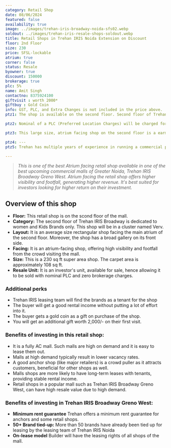 ```yaml
---
category: Retail Shop
date: 08/06/2024
featured: false
availability: true
image: ../images/trehan-iris-broadway-noida-sfs02.webp
soldout: ../images/trehan-iris-resale-shops-soldout.webp
title: Retail Shops in Trehan IRIS Noida Extension on Discount
floor: 2nd Floor
size: 230
price: SFSL-lockable
atrium: true
corner: false
status: Resale
byowner: true
discount: 150000
brokerage: true
plc: 5%
name: Amit Singh
contactno: 8375924100
giftvisit : worth 2000*
giftbuy : Gold Coin
info: GST, PLC, and Extra Changes is not included in the price above.
ptz1: The shop is available on the second floor. Second floor of Trehan IRIS Broadway is dedicated for Womens and Kids Retail Stores, the clusterr of shops on second floor is known as verv.

ptz2: Nominal of a PLC (Preferred Location Charges) will be charged for this shop even though the shop is atrium facing and is right in front of the escalators.

ptz3: This large size, atrium facing shop on the second floor is a earmarked for an established womens and kids brand. Trehan already has tied up with multiple brands for renting such shops. One can check the likely brand that will come up in this shop, if available.

ptz4: ---
ptz5: Trehan has multiple years of experience in running a commercial project on lease model, so the investors can be assured of rental yield from their shop for a long period of time.

---
```


> _This is one of the best Atrium facing retail shop available in one of the best upcoming commercial malls of Greater Noida, Trehan IRIS Broadway Greno West. Atrium facing the retail shop offers higher visibility and footfall, generating higher revenue. It's best suited for investors looking for higher return on their investment._

## Overview of this shop
* **Floor:** This retail shop is on the scond floor of the mall.
* **Category:** The second floor of Trehan IRIS Broadway is dedicated to women and Kids Brands only. This shop will be in a cluster named Verv.
* **Layout:** It is an average size rectangular shop facing the main atrium of the second floor. Moreover, the shop has a broad gallery on its front side.
* **Facing:** It is an atrium-facing shop, offering high visibility and footfall from the crowd visiting the mall.
* **Size:** This is a 230 sq ft super area shop. The carpet area is approximately 108 sq ft.
* **Resale Unit:** It is an investor's unit, available for sale, hence allowing it to be sold with nominal PLC and zero brokerage charges.

### Additional perks
* Trehan IRIS leasing team will find the brands as a tenant for the shop
* The buyer will get a good rental income without putting a lot of effort into it.
* The buyer gets a gold coin as a gift on purchase of the shop.
* You will get an additional gift worth 2,000/- on their first visit.

### Benefits of investing in this retail shop:
* It is a fully AC mall. Such malls are high on demand and it is easy to lease them out.
* Malls at high demand typically result in lower vacancy rates.
* A good anchor shop (like major retailers) is a crowd puller as it attracts customers, beneficial for other shops as well.
* Malls shops are more likely to have long-term leases with tenants, providing stable rental income.
* Retail shops in a popular mall such as Trehan IRIS Broadway Greno West, can have high resale value due to high demand.

### Benefits of investing in Trehan IRIS Broadway Greno West:
* **Minimum rent guarantee** Trehan offers a minimum rent guarantee for anchors and some retail shops.
* **50+ Brand tied-up:** More than 50 brands have already been tied up for leasing by the leasing team of Trehan IRIS Noida
* **On-lease model** Builder will have the leasing rights of all shops of the mall.
